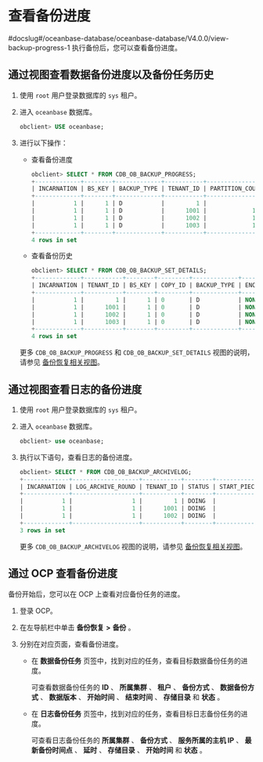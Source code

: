 查看备份进度 
===========================
#docslug#/oceanbase-database/oceanbase-database/V4.0.0/view-backup-progress-1
执行备份后，您可以查看备份进度。

通过视图查看数据备份进度以及备份任务历史 
-----------------------------------------

1. 使用 `root` 用户登录数据库的 `sys` 租户。

   

2. 进入 `oceanbase` 数据库。

   ```sql
   obclient> USE oceanbase;
   ```

   

3. 进行以下操作：

   * 查看备份进度

     ```sql
     obclient> SELECT * FROM CDB_OB_BACKUP_PROGRESS;
     +-------------+--------+-------------+-----------+-----------------+-------------------+------------------------+--------------------------+-------------+--------------+----------------------------+----------------------------+---------+
     | INCARNATION | BS_KEY | BACKUP_TYPE | TENANT_ID | PARTITION_COUNT | MACRO_BLOCK_COUNT | FINISH_PARTITION_COUNT | FINISH_MACRO_BLOCK_COUNT | INPUT_BYTES | OUTPUT_BYTES | START_TIME                 | COMPLETION_TIME            | STATUS  |
     +-------------+--------+-------------+-----------+-----------------+-------------------+------------------------+--------------------------+-------------+--------------+----------------------------+----------------------------+---------+
     |           1 |      1 | D           |         1 |               0 |                 0 |                      0 |                        0 |           0 |            0 | 2021-12-08 15:27:24.600816 | 2021-12-08 15:27:24.917454 | RUNNING |
     |           1 |      1 | D           |      1001 |             163 |                 0 |                      0 |                        0 |           0 |            0 | 2021-12-08 15:27:24.600816 | 2021-12-08 15:27:24.891446 | RUNNING |
     |           1 |      1 | D           |      1002 |             151 |                 0 |                      0 |                        0 |           0 |            0 | 2021-12-08 15:27:24.600816 | 2021-12-08 15:27:24.875818 | RUNNING |
     |           1 |      1 | D           |      1003 |             145 |                 0 |                      0 |                        0 |           0 |            0 | 2021-12-08 15:27:24.600816 | 2021-12-08 15:27:24.859345 | RUNNING |
     +-------------+--------+-------------+-----------+-----------------+-------------------+------------------------+--------------------------+-------------+--------------+----------------------------+----------------------------+---------+
     4 rows in set
     ```

     
   
   * 查看备份历史

     ```sql
     obclient> SELECT * FROM CDB_OB_BACKUP_SET_DETAILS;
     +-------------+-----------+--------+---------+-------------+-----------------+----------------------------+----------------------------+------------------+------+------------+-------------+------------+--------------+-------------------+-------------------+----------------------+---------------------------+--------------------+--------+---------------------+----------+--------------+
     | INCARNATION | TENANT_ID | BS_KEY | COPY_ID | BACKUP_TYPE | ENCRYPTION_MODE | START_TIME                 | COMPLETION_TIME            | ELAPSED_SECONDES | KEEP | KEEP_UNTIL | DEVICE_TYPE | COMPRESSED | OUTPUT_BYTES | OUTPUT_RATE_BYTES | COMPRESSION_RATIO | OUTPUT_BYTES_DISPLAY | OUTPUT_RATE_BYTES_DISPLAY | TIME_TAKEN_DISPLAY | STATUS | START_REPLAY_LOG_TS | DATE     | BACKUP_LEVEL |
     +-------------+-----------+--------+---------+-------------+-----------------+----------------------------+----------------------------+------------------+------+------------+-------------+------------+--------------+-------------------+-------------------+----------------------+---------------------------+--------------------+--------+---------------------+----------+--------------+
     |           1 |         1 |      1 | 0       | D           | NONE            | 2021-12-08 15:27:24.600816 | 2021-12-08 15:32:25.445473 |              301 | NO   |            | FILE        | NO         |            0 |            0.0000 |              NULL | 0.00MB               | 0.00MB/S                  | 00:05:00.844657    | FAILED |                   0 | 20211208 | CLUSTER      |
     |           1 |      1001 |      1 | 0       | D           | NONE            | 2021-12-08 15:27:24.600816 | 2021-12-08 15:32:25.207404 |              301 | NO   |            | FILE        | NO         |            0 |            0.0000 |              NULL | 0.00MB               | 0.00MB/S                  | 00:05:00.606588    | FAILED |                   0 | 20211208 | CLUSTER      |
     |           1 |      1002 |      1 | 0       | D           | NONE            | 2021-12-08 15:27:24.600816 | 2021-12-08 15:32:25.180556 |              301 | NO   |            | FILE        | NO         |            0 |            0.0000 |              NULL | 0.00MB               | 0.00MB/S                  | 00:05:00.579740    | FAILED |                   0 | 20211208 | CLUSTER      |
     |           1 |      1003 |      1 | 0       | D           | NONE            | 2021-12-08 15:27:24.600816 | 2021-12-08 15:32:25.158159 |              301 | NO   |            | FILE        | NO         |            0 |            0.0000 |              NULL | 0.00MB               | 0.00MB/S                  | 00:05:00.557343    | FAILED |                   0 | 20211208 | CLUSTER      |
     +-------------+-----------+--------+---------+-------------+-----------------+----------------------------+----------------------------+------------------+------+------------+-------------+------------+--------------+-------------------+-------------------+----------------------+---------------------------+--------------------+--------+---------------------+----------+--------------+
     4 rows in set
     ```

     
   

   

   更多 `CDB_OB_BACKUP_PROGRESS` 和 `CDB_OB_BACKUP_SET_DETAILS` 视图的说明，请参见 [备份恢复相关视图](../7.backup-and-recovery-related-views-1.md)。
   




通过视图查看日志的备份进度 
----------------------------------

1. 使用 `root` 用户登录数据库的 `sys` 租户。

   

2. 进入 `oceanbase` 数据库。

   ```sql
   obclient> use oceanbase;
   ```

   

3. 执行以下语句，查看日志的备份进度。

   ```sql
   obclient> SELECT * FROM CDB_OB_BACKUP_ARCHIVELOG;
   +-------------+-------------------+-----------+--------+----------------+-----------------+----------------------------+----------------------------+-------------+--------------+-------------------+---------------------+----------------------+
   | INCARNATION | LOG_ARCHIVE_ROUND | TENANT_ID | STATUS | START_PIECE_ID | BACKUP_PIECE_ID | MIN_FIRST_TIME             | MAX_NEXT_TIME              | INPUT_BYTES | OUTPUT_BYTES | COMPRESSION_RATIO | INPUT_BYTES_DISPLAY | OUTPUT_BYTES_DISPLAY |
   +-------------+-------------------+-----------+--------+----------------+-----------------+----------------------------+----------------------------+-------------+--------------+-------------------+---------------------+----------------------+
   |           1 |                 1 |         1 | DOING  |              1 |               1 | 2021-07-22 15:18:06.135913 | 2021-07-22 15:18:10.116704 |           0 |            0 |              NULL | 0.00MB              | 0.00MB               |
   |           1 |                 1 |      1001 | DOING  |              1 |               1 | 2021-07-22 15:18:06.135913 | 2021-07-22 15:18:10.483601 |           0 |            0 |              NULL | 0.00MB              | 0.00MB               |
   |           1 |                 1 |      1002 | DOING  |              1 |               1 | 2021-07-22 15:18:06.135913 | 2021-07-22 15:18:10.116704 |           0 |            0 |              NULL | 0.00MB              | 0.00MB               |
   +-------------+-------------------+-----------+--------+----------------+-----------------+----------------------------+----------------------------+-------------+--------------+-------------------+---------------------+----------------------+
   3 rows in set
   ```

   

   更多 `CDB_OB_BACKUP_ARCHIVELOG` 视图的说明，请参见 [备份恢复相关视图](../7.backup-and-recovery-related-views-1.md)。
   




通过 OCP 查看备份进度 
----------------------------------

备份开始后，您可以在 OCP 上查看对应备份任务的进度。

1. 登录 OCP。

   

2. 在左导航栏中单击 **备份恢复** **\>** **备份** 。

   

3. 分别在对应页面，查看备份进度。

   * 在 **数据备份任务** 页签中，找到对应的任务，查看目标数据备份任务的进度。

     可查看数据备份任务的 **ID** 、 **所属集群** 、 **租户** 、 **备份方式** 、 **数据备份方式** 、 **数据版本** 、 **开始时间** 、 **结束时间** 、 **存储目录** 和 **状态** 。
     
   
   * 在 **日志备份任务** 页签中，找到对应的任务，查看目标日志备份任务的进度。

     可查看日志备份任务的 **所属集群** 、 **备份方式** 、 **服务所属的主机 IP** 、 **最新备份时间点** 、 **延时** 、 **存储目录** 、 **开始时间** 和 **状态** 。
     
   

   



